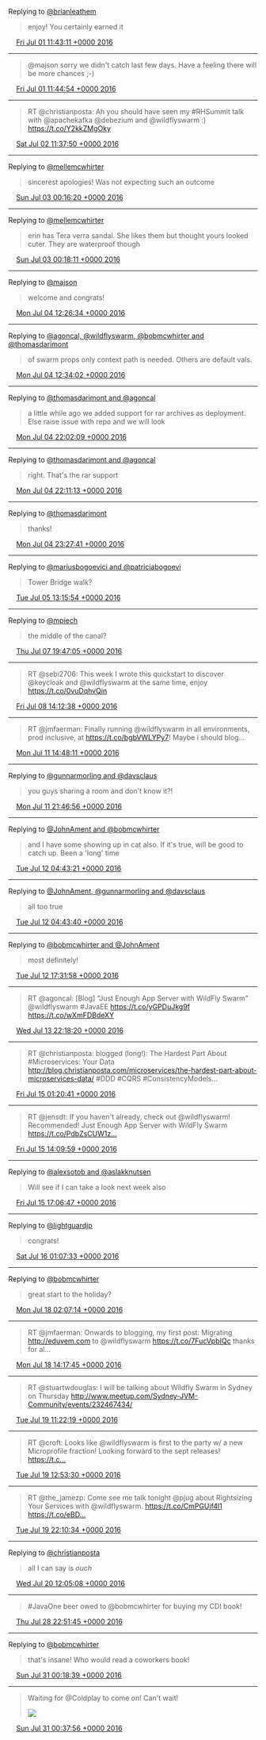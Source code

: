 Replying to [@brianleathem](https://twitter.com/brianleathem/status/748691141508288513)

> enjoy! You certainly earned it

<img src="/images/twitter/media/tweet.ico" width="12" /> [Fri Jul 01 11:43:11 +0000 2016](https://twitter.com/kenfinnigan/status/748844396762763264)

----

> @majson sorry we didn't catch last few days. Have a feeling there will be more chances ;-)

<img src="/images/twitter/media/tweet.ico" width="12" /> [Fri Jul 01 11:44:54 +0000 2016](https://twitter.com/kenfinnigan/status/748844830026072065)

----

> RT @christianposta: Ah you should have seen my #RHSummit talk with @apachekafka @debezium and @wildflyswarm :) https://t.co/Y2kkZMgOky

<img src="/images/twitter/media/tweet.ico" width="12" /> [Sat Jul 02 11:37:50 +0000 2016](https://twitter.com/kenfinnigan/status/749205438604931073)

----

Replying to [@mellemcwhirter](https://twitter.com/mellemcwhirter/status/749395110157094914)

> sincerest apologies! Was not expecting such an outcome

<img src="/images/twitter/media/tweet.ico" width="12" /> [Sun Jul 03 00:16:20 +0000 2016](https://twitter.com/kenfinnigan/status/749396321115734017)

----

Replying to [@mellemcwhirter](https://twitter.com/mellemcwhirter/status/749395110157094914)

> erin has Tera verra sandal. She likes them but thought yours looked cuter. They are waterproof though

<img src="/images/twitter/media/tweet.ico" width="12" /> [Sun Jul 03 00:18:11 +0000 2016](https://twitter.com/kenfinnigan/status/749396784875769856)

----

Replying to [@majson](https://twitter.com/majson/status/749846474863808512)

> welcome and congrats!

<img src="/images/twitter/media/tweet.ico" width="12" /> [Mon Jul 04 12:26:34 +0000 2016](https://twitter.com/kenfinnigan/status/749942475628875776)

----

Replying to [@agoncal, @wildflyswarm, @bobmcwhirter and @thomasdarimont](https://twitter.com/agoncal/status/749878811173457920)

> of swarm props only context path is needed. Others are default vals.

<img src="/images/twitter/media/tweet.ico" width="12" /> [Mon Jul 04 12:34:02 +0000 2016](https://twitter.com/kenfinnigan/status/749944356262572032)

----

Replying to [@thomasdarimont and @agoncal](https://twitter.com/thomasdarimont/status/750084496737927168)

> a little while ago we added support for rar archives as deployment. Else raise issue with repo and we will look

<img src="/images/twitter/media/tweet.ico" width="12" /> [Mon Jul 04 22:02:09 +0000 2016](https://twitter.com/kenfinnigan/status/750087329142960128)

----

Replying to [@thomasdarimont and @agoncal](https://twitter.com/thomasdarimont/status/750089387493425152)

> right. That's the rar support

<img src="/images/twitter/media/tweet.ico" width="12" /> [Mon Jul 04 22:11:13 +0000 2016](https://twitter.com/kenfinnigan/status/750089608138981377)

----

Replying to [@thomasdarimont](https://twitter.com/thomasdarimont/status/750095786558488576)

> thanks!

<img src="/images/twitter/media/tweet.ico" width="12" /> [Mon Jul 04 23:27:41 +0000 2016](https://twitter.com/kenfinnigan/status/750108851521847296)

----

Replying to [@mariusbogoevici and @patriciabogoevi](https://twitter.com/mariusbogoevici/status/750316966531854337)

> Tower Bridge walk?

<img src="/images/twitter/media/tweet.ico" width="12" /> [Tue Jul 05 13:15:54 +0000 2016](https://twitter.com/kenfinnigan/status/750317279062134784)

----

Replying to [@mpiech](https://twitter.com/mpiech/status/751140077930024960)

> the middle of the canal?

<img src="/images/twitter/media/tweet.ico" width="12" /> [Thu Jul 07 19:47:05 +0000 2016](https://twitter.com/kenfinnigan/status/751140501261254657)

----

> RT @sebi2706: This week I wrote this quickstart to discover @keycloak and @wildflyswarm at the same time, enjoy https://t.co/0vuDqhvQin

<img src="/images/twitter/media/tweet.ico" width="12" /> [Fri Jul 08 14:12:38 +0000 2016](https://twitter.com/kenfinnigan/status/751418719251955713)

----

> RT @jmfaerman: Finally running @wildflyswarm in all environments, prod inclusive, at https://t.co/bgbVWLYPy7! Maybe i should blog...

<img src="/images/twitter/media/tweet.ico" width="12" /> [Mon Jul 11 14:48:11 +0000 2016](https://twitter.com/kenfinnigan/status/752514831408848896)

----

Replying to [@gunnarmorling and @davsclaus](https://twitter.com/gunnarmorling/status/752611192980602881)

> you guys sharing a room and don't know it?!

<img src="/images/twitter/media/tweet.ico" width="12" /> [Mon Jul 11 21:46:56 +0000 2016](https://twitter.com/kenfinnigan/status/752620212244144128)

----

Replying to [@JohnAment and @bobmcwhirter](https://twitter.com/JohnAment/status/752640671073308672)

> and I have some showing up in cat also. If it's true, will be good to catch up. Been a 'long' time

<img src="/images/twitter/media/tweet.ico" width="12" /> [Tue Jul 12 04:43:21 +0000 2016](https://twitter.com/kenfinnigan/status/752725009777524736)

----

Replying to [@JohnAment, @gunnarmorling and @davsclaus](https://twitter.com/JohnAment/status/752641632193900544)

> all too true

<img src="/images/twitter/media/tweet.ico" width="12" /> [Tue Jul 12 04:43:40 +0000 2016](https://twitter.com/kenfinnigan/status/752725086516412416)

----

Replying to [@bobmcwhirter and @JohnAment](https://twitter.com/bobmcwhirter/status/752825694095282177)

> most definitely!

<img src="/images/twitter/media/tweet.ico" width="12" /> [Tue Jul 12 17:31:58 +0000 2016](https://twitter.com/kenfinnigan/status/752918436586647552)

----

> RT @agoncal: [Blog] "Just Enough App Server with WildFly Swarm" @wildflyswarm #JavaEE https://t.co/yGPDuJkg9f https://t.co/wXmFDBdeXY

<img src="/images/twitter/media/tweet.ico" width="12" /> [Wed Jul 13 22:18:20 +0000 2016](https://twitter.com/kenfinnigan/status/753352891222614017)

----

> RT @christianposta: blogged (long!): The Hardest Part About #Microservices: Your Data http://blog.christianposta.com/microservices/the-hardest-part-about-microservices-data/ #DDD #CQRS #ConsistencyModels…

<img src="/images/twitter/media/tweet.ico" width="12" /> [Fri Jul 15 01:20:41 +0000 2016](https://twitter.com/kenfinnigan/status/753761170553733120)

----

> RT @jensdt: If you haven't already, check out @wildflyswarm! Recommended!
> Just Enough App Server with WildFly Swarm https://t.co/PdbZsCUW1z…

<img src="/images/twitter/media/tweet.ico" width="12" /> [Fri Jul 15 14:09:59 +0000 2016](https://twitter.com/kenfinnigan/status/753954768301789184)

----

Replying to [@alexsotob and @aslakknutsen](https://twitter.com/alexsotob/status/753999135179669504)

> Will see if I can take a look next week also

<img src="/images/twitter/media/tweet.ico" width="12" /> [Fri Jul 15 17:06:47 +0000 2016](https://twitter.com/kenfinnigan/status/753999262346805248)

----

Replying to [@lightguardjp](https://twitter.com/lightguardjp/status/754088685453180932)

> congrats!

<img src="/images/twitter/media/tweet.ico" width="12" /> [Sat Jul 16 01:07:33 +0000 2016](https://twitter.com/kenfinnigan/status/754120249620987904)

----

Replying to [@bobmcwhirter](https://twitter.com/bobmcwhirter/status/754852806977257472)

> great start to the holiday?

<img src="/images/twitter/media/tweet.ico" width="12" /> [Mon Jul 18 02:07:14 +0000 2016](https://twitter.com/kenfinnigan/status/754860045083484160)

----

> RT @jmfaerman: Onwards to blogging, my first post: Migrating http://eduvem.com to @wildflyswarm https://t.co/7FucVpbIQc thanks for al…

<img src="/images/twitter/media/tweet.ico" width="12" /> [Mon Jul 18 14:17:45 +0000 2016](https://twitter.com/kenfinnigan/status/755043889032097792)

----

> RT @stuartwdouglas: I will be talking about Wildfly Swarm in Sydney on Thursday http://www.meetup.com/Sydney-JVM-Community/events/232467434/

<img src="/images/twitter/media/tweet.ico" width="12" /> [Tue Jul 19 11:22:19 +0000 2016](https://twitter.com/kenfinnigan/status/755362127003652096)

----

> RT @croft: Looks like @wildflyswarm is first to the party w/ a new Microprofile fraction! Looking forward to the sept releases! https://t.c…

<img src="/images/twitter/media/tweet.ico" width="12" /> [Tue Jul 19 12:53:30 +0000 2016](https://twitter.com/kenfinnigan/status/755385073109786624)

----

> RT @the_jamezp: Come see me talk tonight @pjug about Rightsizing Your Services with @wildflyswarm. https://t.co/CmPGUjf4l1 https://t.co/eBD…

<img src="/images/twitter/media/tweet.ico" width="12" /> [Tue Jul 19 22:10:34 +0000 2016](https://twitter.com/kenfinnigan/status/755525265367896064)

----

Replying to [@christianposta](https://twitter.com/christianposta/status/755716281924485120)

> all I can say is *ouch*

<img src="/images/twitter/media/tweet.ico" width="12" /> [Wed Jul 20 12:05:08 +0000 2016](https://twitter.com/kenfinnigan/status/755735288257929216)

----

> #JavaOne beer owed to @bobmcwhirter for buying my CDI book!

<img src="/images/twitter/media/tweet.ico" width="12" /> [Thu Jul 28 22:51:45 +0000 2016](https://twitter.com/kenfinnigan/status/758797118224142336)

----

Replying to [@bobmcwhirter](https://twitter.com/bobmcwhirter/status/759540129748901888)

> that's insane! Who would read a coworkers book!

<img src="/images/twitter/media/tweet.ico" width="12" /> [Sun Jul 31 00:18:39 +0000 2016](https://twitter.com/kenfinnigan/status/759543764243316736)

----

> Waiting for @Coldplay to come on! Can't wait! 
> 
> ![](/images/twitter/media/759548615035457536-Cop0eTGXYAAu-yc.jpg)

<img src="/images/twitter/media/tweet.ico" width="12" /> [Sun Jul 31 00:37:56 +0000 2016](https://twitter.com/kenfinnigan/status/759548615035457536)